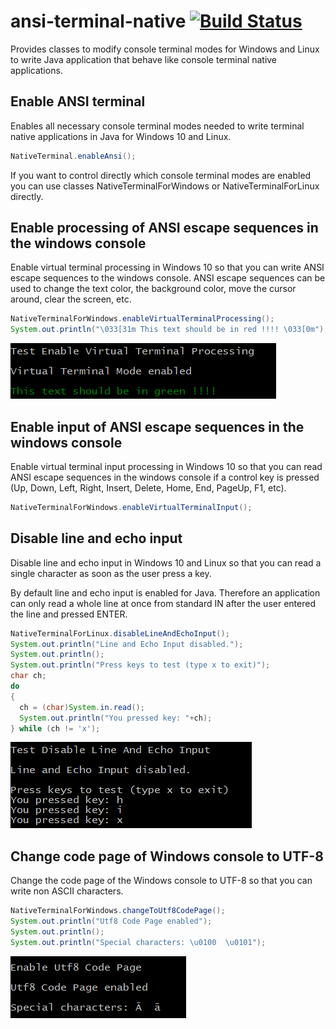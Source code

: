 # ansi-terminal-native [![Build Status](https://travis-ci.org/weissreto/ansi-terminal-native.svg?branch=master)](https://travis-ci.org/weissreto/ansi-terminal-native)

Provides classes to modify console terminal modes for Windows and Linux to write Java application that behave like console terminal native applications. 

## Enable ANSI terminal 

Enables all necessary console terminal modes needed to write terminal native applications in Java for Windows 10 and Linux.

```java
NativeTerminal.enableAnsi();
```

If you want to control directly which console terminal modes are enabled you can use classes NativeTerminalForWindows or NativeTerminalForLinux directly. 

## Enable processing of ANSI escape sequences in the windows console

Enable virtual terminal processing in Windows 10 so that you can write ANSI escape sequences to the windows console. 
ANSI escape sequences can be used to change the text color, the background color, move the cursor around, clear the screen, etc.  

```java
NativeTerminalForWindows.enableVirtualTerminalProcessing();
System.out.println("\033[31m This text should be in red !!!! \033[0m");
```

![Virtual Terminal Processing](doc/VirtualTerminalProcessing.png)

## Enable input of ANSI escape sequences in the windows console

Enable virtual terminal input processing in Windows 10 so that you can read ANSI escape sequences in the windows console if a control key is pressed (Up, Down, Left, Right, Insert, Delete, Home, End, PageUp, F1, etc).

```java
NativeTerminalForWindows.enableVirtualTerminalInput();
```

## Disable line and echo input

Disable line and echo input in Windows 10 and Linux so that you can read a single character as soon as the user press a key.

By default line and echo input is enabled for Java. Therefore an application can only read a whole line at once from standard IN after the user entered the line and pressed ENTER.

```java
NativeTerminalForLinux.disableLineAndEchoInput();
System.out.println("Line and Echo Input disabled.");
System.out.println();
System.out.println("Press keys to test (type x to exit)");
char ch;
do
{
  ch = (char)System.in.read();
  System.out.println("You pressed key: "+ch);
} while (ch != 'x');
```

![Disabled Line And Echo Input](doc/DisabledLineAndEchoInput.png)

## Change code page of Windows console to UTF-8 

Change the code page of the Windows console to UTF-8 so that you can write non ASCII characters.

```java
NativeTerminalForWindows.changeToUtf8CodePage();
System.out.println("Utf8 Code Page enabled");
System.out.println();
System.out.println("Special characters: \u0100  \u0101");
```

![UTF-8 Code Page](doc/Utf8CodePage.png)